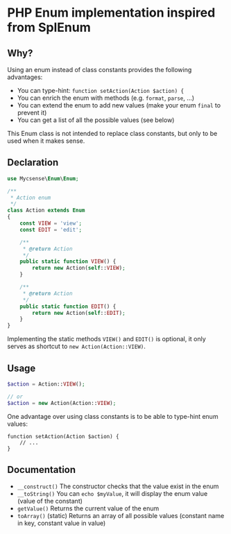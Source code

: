 # PHP Enum implementation inspired from SplEnum


## Why?

Using an enum instead of class constants provides the following advantages:

- You can type-hint: `function setAction(Action $action) {`
- You can enrich the enum with methods (e.g. `format`, `parse`, …)
- You can extend the enum to add new values (make your enum `final` to prevent it)
- You can get a list of all the possible values (see below)

This Enum class is not intended to replace class constants, but only to be used when it makes sense.


## Declaration

```php
use Mycsense\Enum\Enum;

/**
 * Action enum
 */
class Action extends Enum
{
    const VIEW = 'view';
    const EDIT = 'edit';

    /**
     * @return Action
     */
    public static function VIEW() {
        return new Action(self::VIEW);
    }

    /**
     * @return Action
     */
    public static function EDIT() {
        return new Action(self::EDIT);
    }
}
```

Implementing the static methods `VIEW()` and `EDIT()` is optional, it only serves as shortcut to `new Action(Action::VIEW)`.


## Usage

```php
$action = Action::VIEW();

// or
$action = new Action(Action::VIEW);
```

One advantage over using class constants is to be able to type-hint enum values:

```
function setAction(Action $action) {
    // ...
}
```

## Documentation

- `__construct()` The constructor checks that the value exist in the enum
- `__toString()` You can `echo $myValue`, it will display the enum value (value of the constant)
- `getValue()` Returns the current value of the enum
- `toArray()` (static) Returns an array of all possible values (constant name in key, constant value in value)
